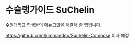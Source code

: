 # 수슐랭가이드 SuChelin

수원대학교 학생들의 메뉴고민을 해결해 줄 앱입니다.

https://github.com/kimmandoo/Suchelin-Compose 이사 예정
